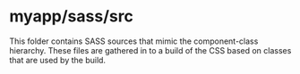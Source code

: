 # myapp/sass/src

This folder contains SASS sources that mimic the component-class hierarchy. These files
are gathered in to a build of the CSS based on classes that are used by the build.
